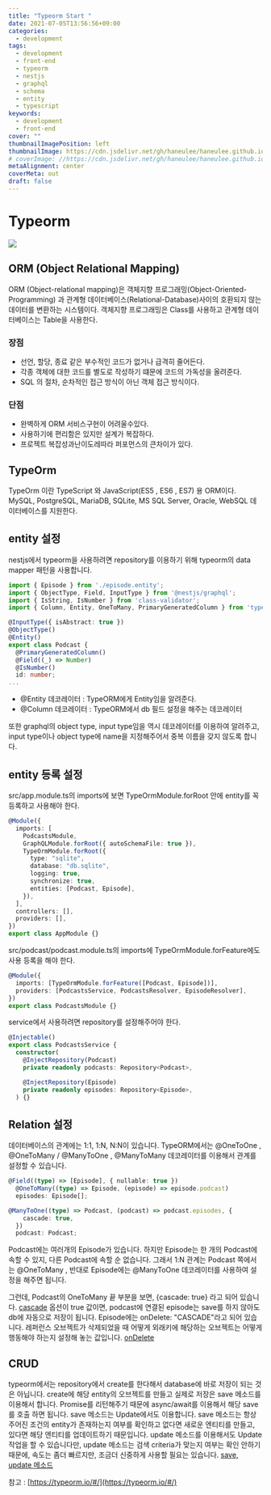 ```yaml
---
title: "Typeorm Start "
date: 2021-07-05T13:56:56+09:00
categories:
  - development
tags:
  - development
  - front-end
  - typeorm
  - nestjs
  - graphql
  - schema
  - entity
  - typescript
keywords:
  - development
  - front-end
cover: ""
thumbnailImagePosition: left
thumbnailImage: https://cdn.jsdelivr.net/gh/haneulee/haneulee.github.io/img/post/typeorm/img-1.png
# coverImage: //https://cdn.jsdelivr.net/gh/haneulee/haneulee.github.io/img/post/hugo/github-site.png
metaAlignment: center
coverMeta: out
draft: false
---
```


<!--toc-->

<!--adsense-->

# Typeorm

![](https://cdn.jsdelivr.net/gh/haneulee/haneulee.github.io/img/post/typeorm/img-1.png)

## ORM (Object Relational Mapping)

ORM (Object-relational mapping)은 객체지향 프로그래밍(Object-Oriented-Programming) 과 관계형 데이터베이스(Relational-Database)사이의 호환되지 않는 데이터를 변환하는 시스템이다. 객체지향 프로그래밍은 Class를 사용하고 관계형 데이터베이스는 Table을 사용한다.

### 장점

- 선언, 할당, 종료 같은 부수적인 코드가 없거나 급격히 줄어든다.
- 각종 객체에 대한 코드를 별도로 작성하기 떄문에 코드의 가독성을 올려준다.
- SQL 의 절차, 순차적인 접근 방식이 아닌 객체 접근 방식이다.

### 단점

- 완벽하게 ORM 서비스구현이 어려울수있다.
- 사용하기에 편리함은 있지만 설계가 복잡하다.
- 프로젝트 복잡성과난이도레따라 퍼포먼스의 큰차이가 있다.

## TypeOrm

TypeOrm 이란 TypeScript 와 JavaScript(ES5 , ES6 , ES7) 용 ORM이다.
MySQL, PostgreSQL, MariaDB, SQLite, MS SQL Server, Oracle, WebSQL 데이터베이스를 지원한다.

## entity 설정

nestjs에서 typeorm을 사용하려면 repository를 이용하기 위해 typeorm의 data mapper 패턴을 사용합니다.

```ts
import { Episode } from './episode.entity';
import { ObjectType, Field, InputType } from '@nestjs/graphql';
import { IsString, IsNumber } from 'class-validator';
import { Column, Entity, OneToMany, PrimaryGeneratedColumn } from 'typeorm';

@InputType({ isAbstract: true })
@ObjectType()
@Entity()
export class Podcast {
  @PrimaryGeneratedColumn()
  @Field((_) => Number)
  @IsNumber()
  id: number;
...
```

- @Entity 데코레이터 : TypeORM에게 Entity임을 알려준다.
- @Column 데코레이터 : TypeORM에서 db 필드 설정을 해주는 데코레이터

또한 graphql의 object type, input type임을 역시 데코레이터를 이용하여 알려주고, input type이나 object type에 name을 지정해주어서 중복 이름을 갖지 않도록 합니다.

## entity 등록 설정

src/app.module.ts의 imports에 보면 TypeOrmModule.forRoot 안에 entity를 꼭 등록하고 사용해야 한다.

```ts
@Module({
  imports: [
    PodcastsModule,
    GraphQLModule.forRoot({ autoSchemaFile: true }),
    TypeOrmModule.forRoot({
      type: "sqlite",
      database: "db.sqlite",
      logging: true,
      synchronize: true,
      entities: [Podcast, Episode],
    }),
  ],
  controllers: [],
  providers: [],
})
export class AppModule {}
```

src/podcast/podcast.module.ts의 imports에 TypeOrmModule.forFeature에도 사용 등록을 해야 한다.

```ts
@Module({
  imports: [TypeOrmModule.forFeature([Podcast, Episode])],
  providers: [PodcastsService, PodcastsResolver, EpisodeResolver],
})
export class PodcastsModule {}
```

service에서 사용하려면 repository를 설정해주어야 한다.

```ts
@Injectable()
export class PodcastsService {
  constructor(
    @InjectRepository(Podcast)
    private readonly podcasts: Repository<Podcast>,

    @InjectRepository(Episode)
    private readonly episodes: Repository<Episode>,
  ) {}

```

## Relation 설정

데이터베이스의 관계에는 1:1, 1:N, N:N이 있습니다.
TypeORM에서는 @OneToOne , @OneToMany / @ManyToOne , @ManyToMany 데코레이터를 이용해서 관계를 설정할 수 있습니다.

```ts
@Field((type) => [Episode], { nullable: true })
  @OneToMany((type) => Episode, (episode) => episode.podcast)
  episodes: Episode[];

@ManyToOne((type) => Podcast, (podcast) => podcast.episodes, {
    cascade: true,
  })
  podcast: Podcast;
```

Podcast에는 여러개의 Episode가 있습니다. 하지만 Episode는 한 개의 Podcast에 속할 수 있지, 다른 Podcast에 속할 순 없습니다.
그래서 1:N 관계는 Podcast 쪽에서는 @OneToMany , 반대로 Episode에는 @ManyToOne 데코레이터를 사용하여 설정을 해주면 됩니다.

그런데, Podcast의 OneToMany 끝 부분을 보면, {cascade: true} 라고 되어 있습니다.
[cascade](https://orkhan.gitbook.io/typeorm/docs/relations#cascades) 옵션이 true 값이면, podcast에 연결된 episode는 save를 하지 않아도 db에 자동으로 저장이 됩니다.
Episode에는 onDelete: "CASCADE"라고 되어 있습니다. 레퍼런스 오브젝트가 삭제되었을 때 어떻게 외래키에 해당하는 오브젝트는 어떻게 행동해야 하는지 설정해 놓는 값입니다.
[onDelete](https://typeorm.io/#/relations/relation-options)

## CRUD

typeorm에서는 repository에서 create를 한다해서 database에 바로 저장이 되는 것은 아닙니다.
create에 해당 entity의 오브젝트를 만들고 실제로 저장은 save 메소드를 이용해서 합니다.
Promise를 리턴해주기 때문에 async/await를 이용해서 해당 save를 호출 하면 됩니다.
save 메소드는 Update에서도 이용합니다. save 메소드는 항상 주어진 조건의 entity가 존재하는지 여부를 확인하고 없다면 새로운 엔티티를 만들고, 있다면 해당 엔티티를 업데이트하기 때문입니다.
update 메소드를 이용해서도 Update 작업을 할 수 있습니다만, update 메소드는 검색 criteria가 맞는지 여부는 확인 안하기 때문에, 속도는 좀더 빠르지만, 조금더 신중하게 사용할 필요는 있습니다.
[save, update 메소드](https://typeorm.io/#/repository-api/repository-api)

참고 :
[https://typeorm.io/#/](https://typeorm.io/#/)
